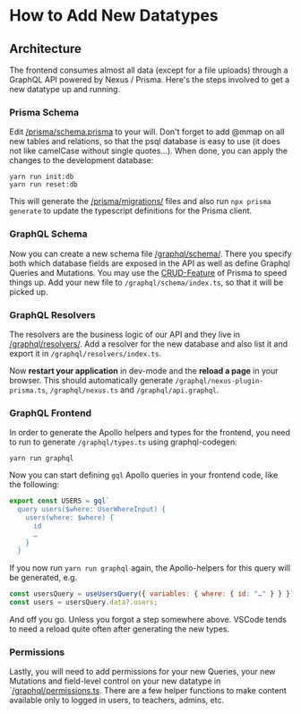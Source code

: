 # How to Add New Datatypes

## Architecture

The frontend consumes almost all data (except for a file uploads) through a GraphQL API powered by Nexus / Prisma. Here's the steps involved to get a new datatype up and running.

### Prisma Schema

Edit [/prisma/schema.prisma](/prisma/schema.prisma) to your will. Don't forget to add @mmap on all new tables and relations, so that the psql database is easy to use (it does not like camelCase without single quotes...). When done, you can apply the changes to the development database:

```
yarn run init:db
yarn run reset:db
```

This will generate the [/prisma/migrations/](/prisma/migrations/) files and also run `npx prisma generate` to update the typescript definitions for the Prisma client.

### GraphQL Schema

Now you can create a new schema file [/graphql/schema/](/graphql/schema/). There you specify both which database fields are exposed in the API as well as define Graphql Queries and Mutations. You may use the [CRUD-Feature](https://nexusjs.org/docs/plugins/prisma/overview#example) of Prisma to speed things up. Add your new file to `/graphql/schema/index.ts`, so that it will be picked up.

### GraphQL Resolvers

The resolvers are the business logic of our API and they live in [/graphql/resolvers/](/graphql/resolvers/). Add a resolver for the new database and also list it and export it in `/graphql/resolvers/index.ts`.

Now **restart your application** in dev-mode and the **reload a page** in your browser. This should automatically generate `/graphql/nexus-plugin-prisma.ts`, `/graphql/nexus.ts` and `/graphql/api.graphql`.

### GraphQL Frontend

In order to generate the Apollo helpers and types for the frontend, you need to run to generate `/graphql/types.ts` using graphql-codegen:

```
yarn run graphql
```

Now you can start defining `gql` Apollo queries in your frontend code, like the following:

```javascript
export const USERS = gql`
  query users($where: UserWhereInput) {
    users(where: $where) {
      id
      …
    }
  }
```

If you now run `yarn run graphql` again, the Apollo-helpers for this query will be generated, e.g.

```javascript
const usersQuery = useUsersQuery({ variables: { where: { id: "…" } } });
const users = usersQuery.data?.users;
```

And off you go. Unless you forgot a step somewhere above. VSCode tends to need a reload quite often after generating the new types.

### Permissions

Lastly, you will need to add permissions for your new Queries, your new Mutations and field-level control on your new datatype in `[/graphql/permissions.ts](/graphql/permissions.ts). There are a few helper functions to make content available only to logged in users, to teachers, admins, etc.
